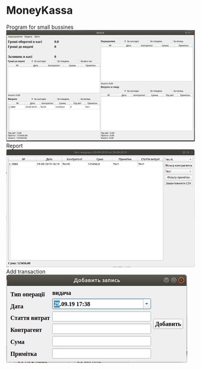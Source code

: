 # MoneyKassa
Program for small bussines
![alt text](https://github.com/namoaton/vt_vin/blob/master/img/kassa.png)
Report
![alt text](https://github.com/namoaton/vt_vin/blob/master/img/report.png)
Add transaction
![alt text](https://github.com/namoaton/vt_vin/blob/master/img/add.png)

